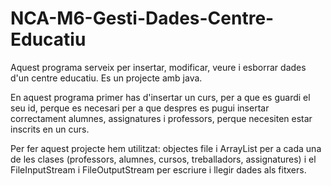 # NCA-M6-Gesti-Dades-Centre-Educatiu

Aquest programa serveix per insertar, modificar, veure i esborrar dades d'un centre educatiu. Es un projecte amb java.

En aquest programa primer has d'insertar un curs, per a que es guardi el seu id, perque es necesari per a que despres es pugui insertar correctament alumnes, assignatures i professors, perque necesiten estar inscrits en un curs.

Per fer aquest projecte hem utilitzat: objectes file i ArrayList per a cada una de les clases (professors, alumnes, cursos, treballadors, assignatures) i el FileInputStream i FileOutputStream per escriure i llegir dades als fitxers.
